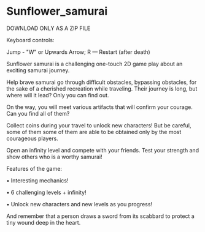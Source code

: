 # Sunflower_samurai

DOWNLOAD ONLY AS A ZIP FILE

Keyboard controls:

Jump - "W" or Upwards Arrow;
R — Restart (after death)

Sunflower samurai is a challenging one-touch 2D game play about an exciting samurai journey.

Help brave samurai go through difficult obstacles, bypassing obstacles, for the sake of a cherished recreation while traveling. Their journey is long, but where will it lead? Only you can find out.

On the way, you will meet various artifacts that will confirm your courage. Can you find all of them?

Collect coins during your travel to unlock new characters! But be careful, some of them some of them are able to be obtained only  by the most courageous players.

Open an infinity level and compete with your friends. Test your strength and show others who is a worthy samurai!

Features of the game:

• Interesting mechanics!

• 6 challenging levels + infinity!

• Unlock new characters and new levels as you progress!

And remember that a person draws a sword from its scabbard to protect a tiny wound deep in the heart. 
